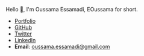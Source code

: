 Hello 👋, I'm Oussama Essamadi, EOussama for short.
* [Portfolio](https://ouss.es)
* [GitHub](https://github.com/EOussama)
* [Twitter](https://twitter.com/OussamaEssamadi)
* [LinkedIn](https://www.linkedin.com/in/eoussama)
* **Email**: [oussama.essamadi@gmail.com](mailto:oussama.essamadi@gmail.com)
